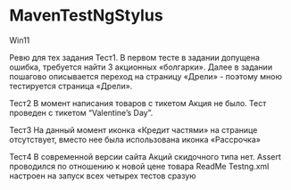 # MavenTestNgStylus
Win11

Ревю для тех задания
Тест1.
В первом тесте в задании допущена ошибка, требуется найти 3 акционных «болгарки». Далее в задании пошагово описывается переход на страницу «Дрели» - поэтому мною тестируется страница «Дрели».

Тест2
В момент написания товаров с тикетом Акция не было. Тест проведен с тикетом “Valentine’s Day”.

Тест3
На данный момент иконка «Кредит частями» на странице отсутствует, вместо нее была использована иконка «Рассрочка»

Тест4
В современной версии сайта Акций скидочного типа нет. Assert проводился по отношению к новой цене товара
ReadMe
Testng.xml  настроен на запуск всех четырех тестов сразую

